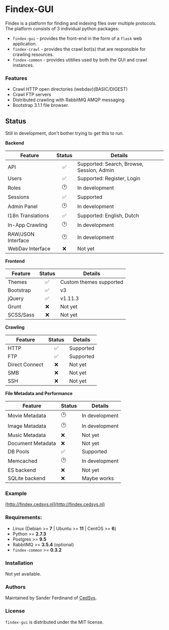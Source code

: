 # Findex-GUI

Findex is a platform for finding and indexing files over multiple protocols. The platform consists of 3 individual python packages:

  - `findex-gui` - provides the front-end in the form of a `flask` web application.
  - `findex-crawl` - provides the crawl bot(s) that are responsible for crawling resources.
  - `findex-common` - provides utitilies used by both the GUI and crawl instances.

### Features

  - Crawl HTTP open directories (webdav)(BASIC/DIGEST)
  - Crawl FTP servers
  - Distributed crawling with RabbitMQ AMQP messaging
  - Bootstrap 3.1.1 file browser.

## Status
Still in development, don't bother trying to get this to run.


**Backend**

 Feature  |  Status  | Details
---|:---:|---|
 API  | :white_check_mark: | Supported: Search, Browse, Session, Admin
 Users | :white_check_mark: | Supported: Register, Login
 Roles | :clock2: | In development
 Sessions | :white_check_mark: | Supported
 Admin Panel  | :clock2: | In development
 I18n Translations | :white_check_mark: | Supported: English, Dutch
 In-App Crawling  | :clock2: | In development
 RAW/JSON Interface | :clock2: | In development
 WebDav Interface  | :x: | Not yet


**Frontend**

 Feature  |  Status  | Details
---|:---:|---|
Themes  | :white_check_mark:  |  Custom themes supported
Bootstrap | :white_check_mark:  |  v3
jQuery  | :white_check_mark:  |  v1.11.3
Grunt | :x: | Not yet
SCSS/Sass | :x: | Not yet


**Crawling**

 Feature  |  Status  | Details
---|:---:|---|
HTTP|:white_check_mark:|Supported
FTP|:white_check_mark:|Supported
Direct Connect|:x:| Not yet
SMB|:x:| Not yet
SSH|:x:| Not yet


**File Metadata and Performance**

| Feature  | Status  | Details  |
|---|---|---|
Movie Metadata|:clock2:| In development
Image Metadata|:clock2:| In development
Music Metadata|:x:| Not yet
Document Metadata|:x:| Not yet
DB Pools|:white_check_mark:| Supported
Memcached|:clock2:| In development
ES backend|:x:| Not yet
SQLite backend|:x:| Maybe works


### Example
[http://findex.cedsys.nl](http://findex.cedsys.nl)

### Requirements:
  - Linux (Debian >= **7** | Ubuntu >= **11** | CentOS >= **6**)
  - Python >= **2.7.3**
  - Postgres >= **9.5**
  - RabbitMQ >= **3.5.4** (optional)
  - `findex-common` >= **0.3.2**

### Installation
Not yet available.

### Authors
Maintained by Sander Ferdinand of [CedSys](http://www.cedsys.nl).

### License

`findex-gui` is distributed under the MIT license.
